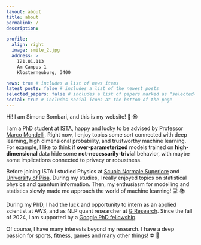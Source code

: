 ```yaml
---
layout: about
title: about
permalink: /
description:

profile:
  align: right
  image: smile_2.jpg
  address: >
    I21.O1.113
    Am Campus 1
    Klosterneuburg, 3400

news: true # includes a list of news items
latest_posts: false # includes a list of the newest posts
selected_papers: false # includes a list of papers marked as "selected={true}"
social: true # includes social icons at the bottom of the page
---
```


Hi! I am Simone Bombari, and this is my website! :muscle: :sunglasses:

I am a PhD student at [ISTA](https://ist.ac.at/en/home/), happy and lucky to be advised by Professor [Marco Mondelli](http://marcomondelli.com/).
Right now, I enjoy topics some sort connected with deep learning, high dimensional probability, and trustworthy machine learning. For example, I like to think if **over-parameterized** models trained on **high-dimensional** data hide some **not-necessarily-trivial** behavior, with maybe some implications connected to privacy or robustness.

Before joining ISTA I studied Physics at [Scuola Normale Superiore](https://www.sns.it/en) and [University of Pisa](https://www.unipi.it/index.php/english). During my studies, I really enjoyed topics on statistical physics and quantum information. Then, my enthusiasm for modelling and statistics slowly made me approach the world of machine learning! :computer: :books:

During my PhD, I had the luck and opportunity to intern as an applied scientist at AWS, and as NLP quant researcher at [G Research](https://www.gresearch.com/). Since the fall of 2024, I am supported by a [Google PhD fellowship](https://research.google/programs-and-events/phd-fellowship/recipients/).

Of course, I have many interests beyond my research. I have a deep passion for sports, [fitness](https://simone-bombari.github.io/projects/1_project/), games and many other things! :soccer: :space_invader:
